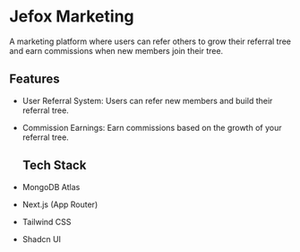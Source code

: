 # Jefox Marketing
A marketing platform where users can refer others to grow their referral tree and earn commissions when new members join their tree.

## Features

- User Referral System: Users can refer new members and build their referral tree.
- Commission Earnings: Earn commissions based on the growth of your referral tree.

  ## Tech Stack
  
- MongoDB Atlas
- Next.js (App Router)
- Tailwind CSS
- Shadcn UI
